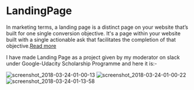 # LandingPage
In marketing terms, a landing page is a distinct page on your website that’s built for one single conversion objective. It's a page within your website built with a single actionable ask that facilitates the completion of that objective.[Read more](https://blog.wishpond.com/post/85728832826/what-is-a-landing-page)


I have made Landing Page as a project given by my moderator on slack under Google-Udacity Scholarship Programme and here it is:-

![screenshot_2018-03-24-01-00-13](https://user-images.githubusercontent.com/25812257/37850565-9e5f9d04-2f01-11e8-9abc-2aac49502f58.png)
![screenshot_2018-03-24-01-00-22](https://user-images.githubusercontent.com/25812257/37850574-a1854916-2f01-11e8-8dbc-b6137ff314eb.png)
![screenshot_2018-03-24-01-13-58](https://user-images.githubusercontent.com/25812257/37850579-a4024144-2f01-11e8-8ba3-dfd896f18801.png)
